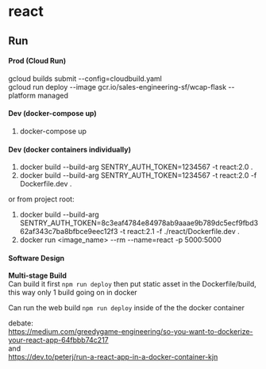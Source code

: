 # react

## Run
#### Prod (Cloud Run)
gcloud builds submit --config=cloudbuild.yaml  
gcloud run deploy --image gcr.io/sales-engineering-sf/wcap-flask --platform managed

#### Dev (docker-compose up)
1. docker-compose up

#### Dev (docker containers individually)
1. docker build --build-arg SENTRY_AUTH_TOKEN=1234567 -t react:2.0 .
2. docker build --build-arg SENTRY_AUTH_TOKEN=1234567 -t react:2.0 -f Dockerfile.dev .

or from project root:
1. docker build --build-arg SENTRY_AUTH_TOKEN=8c3eaf4784e84978ab9aaae9b789dc5ecf9fbd362af343c7ba8bfbce9eec12f3 -t react:2.1 -f ./react/Dockerfile.dev .
2. docker run <image_name> --rm --name=react -p 5000:5000

#### Software Design
**Multi-stage Build**  
Can build it first `npm run deploy` then put static asset in the Dockerfile/build, this way only 1 build going on in docker  

Can run the web build `npm run deploy` inside of the the docker container  

debate:  
https://medium.com/greedygame-engineering/so-you-want-to-dockerize-your-react-app-64fbbb74c217  
and  
https://dev.to/peterj/run-a-react-app-in-a-docker-container-kjn
